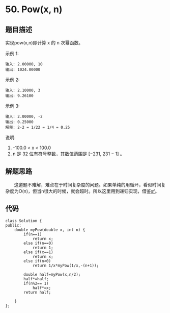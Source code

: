 # 50. Pow(x, n)

## 题目描述
实现pow(x,n)即计算 x 的 n 次幂函数。

示例 1:
```
输入: 2.00000, 10
输出: 1024.00000
```
示例 2:
```
输入: 2.10000, 3
输出: 9.26100
```
示例 3:
```
输入: 2.00000, -2
输出: 0.25000
解释: 2-2 = 1/22 = 1/4 = 0.25
```
说明:
1. -100.0 < x < 100.0
2. n 是 32 位有符号整数，其数值范围是 [−231, 231 − 1] 。


## 解题思路
&#160; &#160; &#160; &#160;这道题不难解，难点在于时间复杂度的问题。如果单纯的用循环，看似时间复杂度为O(n)，但当n很大的时候，就会超时。所以这里用到递归实现，借鉴[sf](https://segmentfault.com/a/1190000008196055)。

## 代码
```
class Solution {
public:
    double myPow(double x, int n) {
        if(n==1)
            return x;
        else if(n==0)
            return 1;
        else if(x==1)
            return x;
        else if(n<0)
            return 1/x*myPow(1/x,-(n+1));
        
        double half=myPow(x,n/2);
        half*=half;
        if(n%2== 1)
            half*=x;
        return half;

    }
};
```